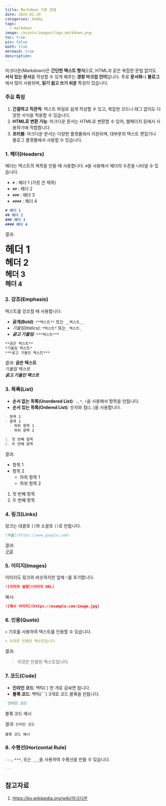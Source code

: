 ```yaml
---
title: Markdown 기본 문법
date: 2025-01-29
categories: hobby
tags:
  - markdown
image: /assets/images/logo_markdown.png
toc: true
pin: false
math: true
mermaid: true
description:
---
```


마크다운(Markdown)은 **간단한 텍스트 형식**으로, HTML과 같은 복잡한 문법 없이도 **서식 있는 문서**를 작성할 수 있게 해주는 **경량 마크업 언어**입니다. 주로 **문서화**나 **블로그**에서 많이 사용되며, **읽기 쉽고 쓰기 쉬운** 특성이 있습니다.

### 주요 특징

1. **간결하고 직관적**: 텍스트 파일로 쉽게 작성할 수 있고, 복잡한 코드나 태그 없이도 다양한 서식을 적용할 수 있습니다.
2. **HTML로 변환 가능**: 마크다운 문서는 HTML로 변환할 수 있어, 웹페이지 등에서 사용하기에 적합합니다.
3. **포터블**: 마크다운 문서는 다양한 플랫폼에서 지원되며, 대부분의 텍스트 편집기나 블로그 플랫폼에서 사용할 수 있습니다. 

### 1. **헤더(Headers)**

헤더는 텍스트의 제목을 만들 때 사용합니다. `#`을 사용해서 헤더의 수준을 나타낼 수 있습니다.

- `#` : 헤더 1 (가장 큰 제목)
- `##` : 헤더 2
- `###` : 헤더 3
- `####` : 헤더 4

```markdown
# 헤더 1
## 헤더 2
### 헤더 3
#### 헤더 4
```

결과:

<div style="font-size:32px;font-weight:bold;">헤더 1</div> 
<div style="font-size:28px;font-weight:bold;">헤더 2</div>
<div style="font-size:24px;font-weight:bold;">헤더 3</div>
<div style="font-size:20px;font-weight:bold;">헤더 4</div>

### 2. **강조(Emphasis)**

텍스트를 강조할 때 사용합니다.

- **굵게(Bold)**: `**텍스트**` 또는 `__텍스트__`
- _기울임(Italics)_: `*텍스트*` 또는 `_텍스트_`
- _**굵고 기울임**_: `***텍스트***`

```markdown
**굵은 텍스트**
*기울임 텍스트*
***굵고 기울인 텍스트***
```

결과: **굵은 텍스트**  
_기울임 텍스트_  
_**굵고 기울인 텍스트**_

### 3. **목록(List)**

- **순서 없는 목록(Unordered List)**: `-`, `*`, `+`을 사용해서 항목을 만듭니다.
- **순서 있는 목록(Ordered List)**: 숫자와 점(`1.`)을 사용합니다.

```markdown
- 항목 1
- 항목 2
  - 하위 항목 1
  - 하위 항목 2

1. 첫 번째 항목
2. 두 번째 항목
```

결과:

- 항목 1
- 항목 2
    - 하위 항목 1
    - 하위 항목 2

1. 첫 번째 항목
2. 두 번째 항목

### 4. **링크(Links)**

링크는 대괄호 `[]`와 소괄호 `()`로 만듭니다.

```markdown
[구글](https://www.google.com)
```

결과:  
[구글](https://www.google.com/)

### 5. **이미지(Images)**

이미지도 링크와 비슷하지만 앞에 `!`를 추가합니다.

```markdown
![이미지 설명](이미지 URL)
```

예시:

```markdown
![예시 이미지](https://example.com/image.jpg)
```

### 6. **인용(Quote)**

`>` 기호를 사용하여 텍스트를 인용할 수 있습니다.

```markdown
> 이것은 인용된 텍스트입니다.
```

결과:

> 이것은 인용된 텍스트입니다.

### 7. **코드(Code)**

- **인라인 코드**: 백틱(`) 한 개로 감싸면 됩니다.
- **블록 코드**: 백틱(```) 3개로 코드 블록을 만듭니다.

```markdown
`인라인 코드`

```

블록 코드 예시

결과: `인라인 코드`

```
블록 코드 예시
```

### 8. **수평선(Horizontal Rule)**

`---`, `***`, 또는 `___`을 사용하여 수평선을 만들 수 있습니다.

```markdown
---
```

## 참고자료

1. https://ko.wikipedia.org/wiki/마크다운 
